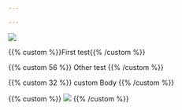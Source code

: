 ```yaml
---

---
```

![](/uploads/3166W-Galerie-Laval-Image.jpg)

{{% custom %}}First test{{% /custom %}}

{{% custom 56 %}} Other test {{% /custom %}}

{{% custom  32 %}} custom Body {{% /custom %}}

{{% custom %}} ![](/uploads/cheddar.jpg) {{% /custom %}}
